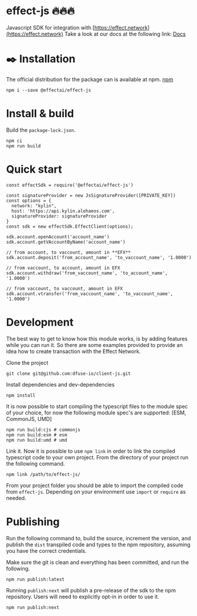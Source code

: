 # effect-js 🔥🔥🔥

Javascript SDK for integration with [https://effect.network](https://effect.network)
Take a look at our docs at the following link: [Docs](https://effectai.github.io/developer-docs/)

# ✒️ Installation

The official distribution for the package can is available at npm. [npm](https://www.npmjs.com/package/effect-js)

```
npm i --save @effectai/effect-js
```

# Install & build
Build the `package-lock.json`.
```
npm ci 
npm run build
```

# Quick start
```
const effectSdk = require('@effectai/effect-js')

const signatureProvider = new JsSignatureProvider([PRIVATE_KEY])
const options = {
  network: "kylin",
  host: 'https://api.kylin.alohaeos.com',
  signatureProvider: signatureProvider
}
const sdk = new effectSdk.EffectClient(options);

sdk.account.openAccount('account_name')
sdk.account.getVAccountByName('account_name')

// from account, to vaccount, amount in **EFX**
sdk.account.deposit('from_account_name', 'to_vaccount_name', '1.0000')

// from vaccount, to account, amount in EFX
sdk.account.withdraw('from_vaccount_name', 'to_account_name', '1.0000')

// from vaccount, to vaccount, amount in EFX
sdk.account.vtransfer('from_vaccount_name', 'to_vaccount_name', '1.0000')
```

# Development
The best way to get to know how this module works, is by adding features while you can run it. So there are some examples provided to provide an idea how to create transaction with the Effect Network.

Clone the project
```
git clone git@github.com:dfuse-io/client-js.git
```
Install dependencies and dev-dependencies
```
npm install
```
It is now possible to start compiling the typescript files to the module spec of your choice, for now the following module spec's are supported: [ESM, CommonJS, UMD]
```
npm run build:cjs # commonjs
npm run build:esm # esm
npm run build:umd # umd
```
Link it. Now it is possible to use `npm link` in order to link the compiled typescript code to your own project. From the directory of your project run the following command.
```
npm link /path/to/effect-js/
```
From your project folder you should be able to import the compiled code from `effect-js`. Depending on your environment use `import` or `require` as needed.

# Publishing
Run the following command to, build the source, increment the version, and publish the `dist` transpiled code and types to the npm repository, assuming you have the correct credentials.

Make sure the git is clean and everything has been committed, and run the following.
```
npm run publish:latest
```
Running `publish:next` will publish a pre-release of the sdk to the npm repository. Users will need to explicitly opt-in in order to use it.
```
npm run publish:next
```


